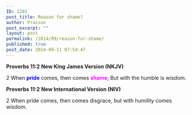 ```yaml
---
ID: 1201
post_title: Reason for shame?
author: Praison
post_excerpt: ""
layout: post
permalink: /2014/09/reason-for-shame/
published: true
post_date: 2014-09-11 07:54:47
---
```

<strong>Proverbs 11:2</strong>
<strong> New King James Version (NKJV)</strong>

2 When <span style="color: #0000ff;"><strong>pride</strong> </span>comes, then comes <span style="color: #ff00ff;"><strong>shame</strong></span>;
But with the humble is wisdom.

<strong>Proverbs 11:2</strong>
<strong> New International Version (NIV)</strong>

2 When pride comes, then comes disgrace,
but with humility comes wisdom.